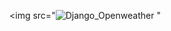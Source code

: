 <img src="![Django_Openweather](https://user-images.githubusercontent.com/114981861/232669614-0f124518-2cd7-442f-a2de-5647e5a88a7f.png)
"
